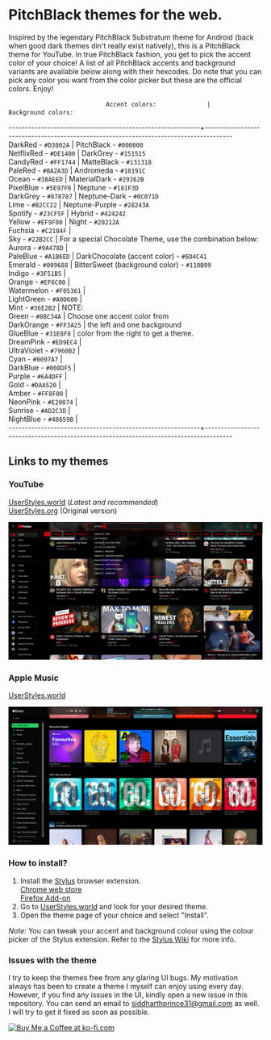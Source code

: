 # PitchBlack themes for the web.
  
Inspired by the legendary PitchBlack Substratum theme for Android (back when good dark themes din't really exist natively), this is a PitchBlack theme for YouTube. In true PitchBlack fashion, you get to pick the accent color of your choice! A list of all PitchBlack accents and background variants are available below along with their hexcodes. Do note that you can pick any color you want from the color picker but these are the official colors. Enjoy!
  
                               Accent colors:              |            Background colors:                   
-----------------------------------------------------------+--------------------------------------------------------------------------------------  
           DarkRed - `#D3002A`                             |            PitchBlack - `#000000`  
           NetflixRed - `#DE1400`                          |            DarkGrey - `#151515`  
           CandyRed - `#FF1744`                            |            MatteBlack - `#131318`  
           PaleRed - `#BA2A3D`                             |            Andromeda - `#18191C`  
           Ocean - `#38AEED`                               |            MaterialDark - `#29262B`  
           PixelBlue - `#5E97F6`                           |            Neptune - `#181F3D`  
           DarkGrey - `#878787`                            |            Neptune-Dark - `#0C071D`  
           Lime - `#B2CC22`                                |            Neptune-Purple - `#28243A`  
           Spotify - `#23CF5F`                             |            Hybrid - `#424242`  
           Yellow - `#EF9F00`                              |            Night - `#20212A`  
           Fuchsia - `#C2184F`                             |  
           Sky - `#22B2CC`                                 |            For a special Chocolate Theme, use the combination below:  
           Aurora - `#9A478D`                              |  
           PaleBlue - `#A1B6ED`                            |            DarkChocolate (accent color) - `#6D4C41`  
           Emerald - `#009688`                             |            BitterSweet (background color) - `#110B09`  
           Indigo - `#3F51B5`                              |  
           Orange - `#EF6C00`                              |   
           Watermelon - `#F05361`                          |  
           LightGreen - `#A0D600`                          |  
           Mint - `#36E2B2`                                |            NOTE:  
           Green - `#8BC34A`                               |                 Choose one accent color from  
           DarkOrange - `#FF3A25`                          |                 the left and one background  
           GlueBlue - `#31E8F8`                            |                 color from the right to get a theme.  
           DreamPink - `#ED9EC4`                           |  
           UltraViolet - `#7960B2`                         |  
           Cyan - `#0097A7`                                |  
           DarkBlue - `#008DF5`                            |  
           Purple - `#6A4DFF`                              |  
           Gold - `#DAA520`                                |  
           Amber - `#FF8F00`                               |  
           NeonPink - `#E20074`                            |  
           Sunrise - `#AD2C3D`                             |  
           NightBlue - `#48659B`                           |  
-----------------------------------------------------------+--------------------------------------------------------------------------------------  
  
## Links to my themes

### YouTube
[UserStyles.world](https://userstyles.world/style/9076/youtube-pitchblack-darkblack-theme) (*Latest and recommended*)  
[UserStyles.org](https://userstyles.org/styles/165645/youtube-pitchblack-dark-black-theme) (Original version)  
  
![PitchBlack theme for YouTube - Screenshot 1](https://github.com/sprince0031/PitchBlack-UserStyle-themes/raw/master/screenshots/PitchBlack-YouTube-v2.jpg)  
  
### Apple Music
[UserStyles.world](https://userstyles.world/style/9077/pitchblack-apple-music-edition)  
  
![PitchBlack theme for Apple Music - Screenshot 1](https://github.com/sprince0031/PitchBlack-UserStyle-themes/raw/52ce73ee24bad38c1e9c12ed9e4e9a84bfc7aef7/screenshots/PitchBlack-AppleMusic.png)


### How to install?

1. Install the [Stylus](https://add0n.com/stylus.html)  browser extension.  
   [Chrome web store](https://chrome.google.com/webstore/detail/stylus/clngdbkpkpeebahjckkjfobafhncgmne)  
   [Firefox Add-on](https://addons.mozilla.org/en-US/firefox/addon/styl-us/)  
2. Go to [UserStyles.world](https://userstyles.world/search?q=pitchblack) and look for your desired theme.
3. Open the theme page of your choice and select "Install".  
  
*Note:* You can tweak your accent and background colour using the colour picker of the Stylus extension. Refer to the [Stylus Wiki](https://github.com/openstyles/stylus/wiki/Colorpicker) for more info.

### Issues with the theme

I try to keep the themes free from any glaring UI bugs. My motivation always has been to create a theme I myself can enjoy using every day. However, if you find any issues in the UI, kindly open a new issue in this repository. You can send an email to siddharthprince31@gmail.com as well. I will try to get it fixed as soon as possible. 

[ ![Buy Me a Coffee at ko-fi.com](https://storage.ko-fi.com/cdn/kofi1.png?v=3) ](https://ko-fi.com/M4M0JTMRU)
